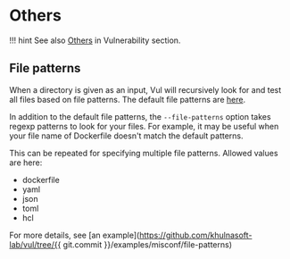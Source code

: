 # Others

!!! hint
    See also [Others](../../vulnerability/examples/others.md) in Vulnerability section.

## File patterns
When a directory is given as an input, Vul will recursively look for and test all files based on file patterns.
The default file patterns are [here](../custom/index.md).

In addition to the default file patterns, the `--file-patterns` option takes regexp patterns to look for your files.
For example, it may be useful when your file name of Dockerfile doesn't match the default patterns.

This can be repeated for specifying multiple file patterns.
Allowed values are here:

- dockerfile
- yaml
- json
- toml
- hcl

For more details, see [an example](https://github.com/khulnasoft-lab/vul/tree/{{ git.commit }}/examples/misconf/file-patterns)